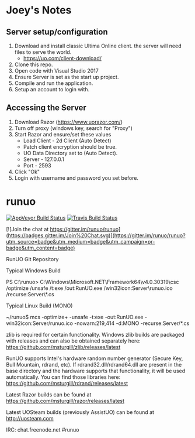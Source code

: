 Joey's Notes
============
## Server setup/configuration
1. Download and install classic Ultima Online client. the server will need files to serve the world.
    - https://uo.com/client-download/
2. Clone this repo.
3. Open code with Visual Studio 2017
4. Ensure Server is set as the start up project.
5. Compile and run the application.
6. Setup an account to login with.

## Accessing the Server
1. Download Razor (https://www.uorazor.com/)
2. Turn off proxy (windows key, search for "Proxy")
3. Start Razor and ensure/set these values
    - Load Client - 2d Client (Auto Detect)
    - Patch client encryption should be true.
    - UO Data Directory set to (Auto Detect).
    - Server - 127.0.0.1
    - Port - 2593
4. Click "Ok"
5. Login with username and password you set before.

runuo
=====

[![AppVeyor Build Status](https://ci.appveyor.com/api/projects/status/4tjo91e4qotjtsgq?svg=true)](https://ci.appveyor.com/project/ms/runuo) [![Travis Build Status](https://travis-ci.org/runuo/runuo.svg)](https://travis-ci.org/runuo/runuo)

[![Join the chat at https://gitter.im/runuo/runuo](https://badges.gitter.im/Join%20Chat.svg)](https://gitter.im/runuo/runuo?utm_source=badge&utm_medium=badge&utm_campaign=pr-badge&utm_content=badge)

RunUO Git Repository

Typical Windows Build

PS C:\runuo> C:\Windows\Microsoft.NET\Framework64\v4.0.30319\csc /optimize /unsafe /t:exe /out:RunUO.exe /win32icon:Server\runuo.ico /recurse:Server\\*.cs


Typical Linux Build (MONO)

~/runuo$ mcs -optimize+ -unsafe -t:exe -out:RunUO.exe -win32icon:Server/runuo.ico -nowarn:219,414 -d:MONO -recurse:Server/*.cs


zlib is required for certain functionality. Windows zlib builds are packaged with releases and can also be obtained separately here: https://github.com/msturgill/zlib/releases/latest

RunUO supports Intel's hardware random number generator (Secure Key, Bull Mountain, rdrand, etc). If rdrand32.dll/rdrand64.dll are present in the base directory and the hardware supports that functionality, it will be used automatically. You can find those libraries here: https://github.com/msturgill/rdrand/releases/latest

Latest Razor builds can be found at https://github.com/msturgill/razor/releases/latest

Latest UOSteam builds (previously AssistUO) can be found at http://uosteam.com

IRC: chat.freenode.net #runuo
